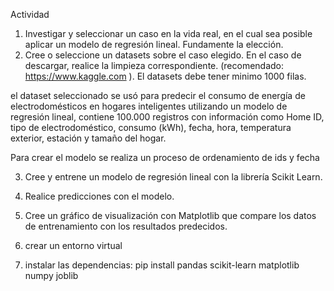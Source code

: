 Actividad
1. Investigar y seleccionar un caso en la vida real, en el cual sea posible
aplicar un modelo de regresión lineal. Fundamente la elección.
2. Cree o seleccione un datasets sobre el caso elegido. En el caso de
descargar, realice la limpieza correspondiente. (recomendado:
https://www.kaggle.com ). El datasets debe tener minimo 1000 filas.

el dataset seleccionado se usó para predecir el consumo de energía de electrodomésticos en hogares inteligentes utilizando un modelo de regresión lineal, contiene 100.000 registros con información como Home ID, tipo de electrodoméstico, consumo (kWh), fecha, hora, temperatura exterior, estación y tamaño del hogar. 

Para crear el modelo se realiza un proceso de ordenamiento de ids y fecha

3. Cree y entrene un modelo de regresión lineal con la librería Scikit
Learn.
4. Realice predicciones con el modelo.
5. Cree un gráfico de visualización con Matplotlib que compare los
datos de entrenamiento con los resultados predecidos.

1. crear un entorno virtual
2. instalar las dependencias: pip install pandas scikit-learn matplotlib numpy joblib